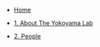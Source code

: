 

- [Home](index.md)

- [1. About The Yokoyama Lab](I_About_The_Yokoyama_Lab.md)
- [2. People](II_People.md)
